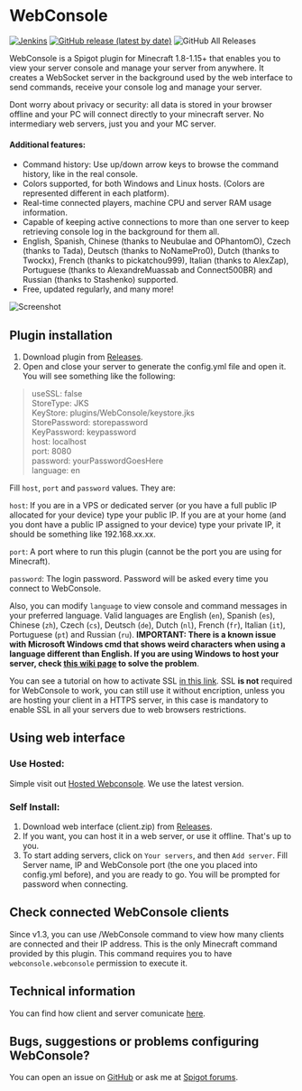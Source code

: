 # WebConsole

[![Jenkins](https://img.shields.io/jenkins/build?jobUrl=https%3A%2F%2Fjenkins.mesacarlos.es%2Fjob%2FWebConsole%2F)](https://jenkins.mesacarlos.es/job/WebConsole/)
[![GitHub release (latest by date)](https://img.shields.io/github/v/release/mesacarlos/WebConsole)](https://github.com/mesacarlos/WebConsole/releases/latest)
![GitHub All Releases](https://img.shields.io/github/downloads/mesacarlos/WebConsole/total?label=total%20downloads)

WebConsole is a Spigot plugin for Minecraft 1.8-1.15+ that enables you to view your server console and manage your server from anywhere. It creates a WebSocket server in the background used by the web interface to send commands, receive your console log and manage your server.

Dont worry about privacy or security: all data is stored in your browser offline and your PC will connect directly to your minecraft server. No intermediary web servers, just you and your MC server.

#### Additional features:
* Command history: Use up/down arrow keys to browse the command history, like in the real console.
* Colors supported, for both Windows and Linux hosts. (Colors are represented different in each platform).
* Real-time connected players, machine CPU and server RAM usage information.
* Capable of keeping active connections to more than one server to keep retrieving console log in the background for them all.
* English, Spanish, Chinese (thanks to Neubulae and OPhantomO), Czech (thanks to Tada), Deutsch (thanks to NoNamePro0), Dutch (thanks to Twockx), French (thanks to pickatchou999), Italian (thanks to AlexZap), Portuguese (thanks to AlexandreMuassab and Connect500BR) and Russian (thanks to Stashenko) supported.
* Free, updated regularly, and many more!

![Screenshot](https://i.imgur.com/sN1sYju.png)


## Plugin installation

1. Download plugin from [Releases](https://github.com/mesacarlos/WebConsole/releases).
2. Open and close your server to generate the config.yml file and open it. You will see something like the following:

> useSSL: false  
> StoreType: JKS  
> KeyStore: plugins/WebConsole/keystore.jks  
> StorePassword: storepassword  
> KeyPassword: keypassword  
> host: localhost  
> port: 8080  
> password: yourPasswordGoesHere  
> language: en  

Fill `host`, `port` and `password` values. They are:

`host`: If you are in a VPS or dedicated server (or you have a full public IP allocated for your device) type your public IP. If you are at your home (and you dont have a public IP assigned to your device) type your private IP, it should be something like 192.168.xx.xx.

`port`: A port where to run this plugin (cannot be the port you are using for Minecraft).

`password`: The login password. Password will be asked every time you connect to WebConsole.

Also, you can modify `language` to view console and command messages in your preferred language. Valid languages are English (`en`), Spanish (`es`), Chinese (`zh`), Czech (`cs`), Deutsch (`de`), Dutch (`nl`), French (`fr`), Italian (`it`), Portuguese (`pt`) and Russian (`ru`). **IMPORTANT: There is a known issue with Microsoft Windows cmd that shows weird characters when using a language different than English. If you are using Windows to host your server, check [this wiki page](https://github.com/mesacarlos/WebConsole/wiki/Show-local-characters-in-Windows-Console) to solve the problem**.

You can see a tutorial on how to activate SSL [in this link](https://github.com/mesacarlos/WebConsole/wiki/SSL-Configuration). SSL **is not** required for WebConsole to work, you can still use it without encription, unless you are hosting your client in a HTTPS server, in this case is mandatory to enable SSL in all your servers due to web browsers restrictions.


## Using web interface

### Use Hosted:

Simple visit out [Hosted Webconsole](https://webconsole.onrender.com/). We use the latest version. 

### Self Install:

1. Download web interface (client.zip) from [Releases](https://github.com/mesacarlos/WebConsole/releases).
2. If you want, you can host it in a web server, or use it offline. That's up to you.
3. To start adding servers, click on `Your servers`, and then `Add server`. Fill Server name, IP and WebConsole port (the one you placed into config.yml before), and you are ready to go. You will be prompted for password when connecting.

## Check connected WebConsole clients
Since v1.3, you can use /WebConsole command to view how many clients are connected and their IP address. This is the only Minecraft command provided by this plugin. This command requires you to have `webconsole.webconsole` permission to execute it.


## Technical information

You can find how client and server comunicate [here](https://github.com/mesacarlos/WebConsole/wiki/WebSocket-commands-and-responses).

## Bugs, suggestions or problems configuring WebConsole?
You can open an issue on [GitHub](https://github.com/mesacarlos/WebConsole/issues) or ask me at [Spigot forums](https://www.spigotmc.org/threads/webconsole.390291/).
